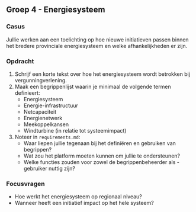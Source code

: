 ## Groep 4 - Energiesysteem

### Casus
Jullie werken aan een toelichting op hoe nieuwe initiatieven passen binnen het bredere provinciale energiesysteem en welke afhankelijkheden er zijn.

### Opdracht
1. Schrijf een korte tekst over hoe het energiesysteem wordt betrokken bij vergunningverlening.
2. Maak een begrippenlijst waarin je minimaal de volgende termen definieert:
   - Energiesysteem
   - Energie-infrastructuur
   - Netcapaciteit
   - Energienetwerk
   - Meekoppelkansen
   - Windturbine (in relatie tot systeemimpact)
3. Noteer in `requirements.md`:
   - Waar liepen jullie tegenaan bij het definiëren en gebruiken van begrippen?
   - Wat zou het platform moeten kunnen om jullie te ondersteunen?
   - Welke functies zouden voor zowel de begrippenbeheerder als -gebruiker nuttig zijn?

### Focusvragen
- Hoe werkt het energiesysteem op regionaal niveau?
- Wanneer heeft een initiatief impact op het hele systeem?